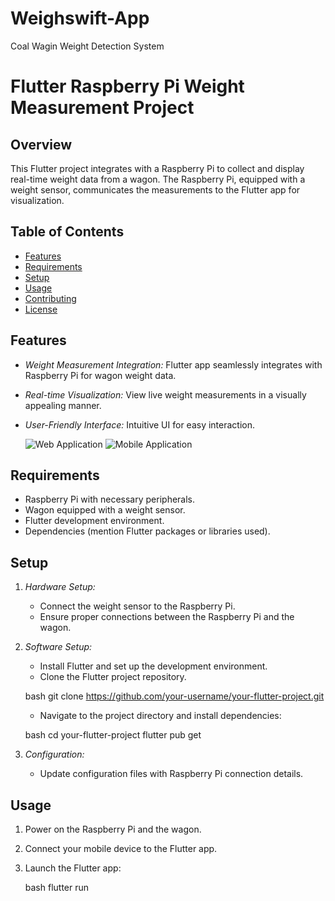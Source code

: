 # Weighswift-App
 Coal Wagin Weight Detection System


# Flutter Raspberry Pi Weight Measurement Project

## Overview

This Flutter project integrates with a Raspberry Pi to collect and display real-time weight data from a wagon. The Raspberry Pi, equipped with a weight sensor, communicates the measurements to the Flutter app for visualization.

## Table of Contents

- [Features](#features)
- [Requirements](#requirements)
- [Setup](#setup)
- [Usage](#usage)
- [Contributing](#contributing)
- [License](#license)

## Features

- *Weight Measurement Integration:* Flutter app seamlessly integrates with Raspberry Pi for wagon weight data.
- *Real-time Visualization:* View live weight measurements in a visually appealing manner.
- *User-Friendly Interface:* Intuitive UI for easy interaction.

  ![Web Application](https://github.com/riyasx7/payload_detecter/assets/137524841/077414b8-07a1-45a0-8374-0ec83d88c7c4)
  ![Mobile Application](https://github.com/riyasx7/payload_detecter/assets/137524841/2250e7a9-ecde-405d-9cc1-0fc3c7198dc6)

## Requirements

- Raspberry Pi with necessary peripherals.
- Wagon equipped with a weight sensor.
- Flutter development environment.
- Dependencies (mention Flutter packages or libraries used).

## Setup

1. *Hardware Setup:*
    - Connect the weight sensor to the Raspberry Pi.
    - Ensure proper connections between the Raspberry Pi and the wagon.

2. *Software Setup:*
    - Install Flutter and set up the development environment.
    - Clone the Flutter project repository.

    bash
    git clone https://github.com/your-username/your-flutter-project.git
    

    - Navigate to the project directory and install dependencies:

    bash
    cd your-flutter-project
    flutter pub get
    

3. *Configuration:*
    - Update configuration files with Raspberry Pi connection details.

## Usage

1. Power on the Raspberry Pi and the wagon.

2. Connect your mobile device to the Flutter app.

3. Launch the Flutter app:

    bash
    flutter run
    